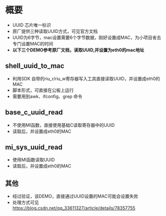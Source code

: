 # 概要

- UUID  芯片唯一标识
- 原厂提供三种读取UUID方式，可见官方文档
- UUID为6字节，mac设置需要6个字节数据，刚好设置成MAC，为小项目省去专门设置MAC的时间
- **以下三个DEMO参考原厂文档，读取UUID,并设置为eth0的mac地址**

## shell_uuid_to_mac

- 利用SDK 自带的riu_r/riu_w寄存器写入工具直接读取UUID，并设置成eth0的MAC
- 脚本形式，可直接在公板上运行
- 需要用到awk、ifconfig、grep 命令

## base_c_uuid_read

- 不使用MI函数，直接使用基础C读取寄存器中的UUID
- 读取后，并设置成eth0的MAC

## mi_sys_uuid_read

- 使用MI函数读取UUID
- 读取后，并设置成eth0的MAC

## 其他

- 经过验证，该DEMO，直接通过UUID设置的MAC可能会设置失败
- 处理方式可见 https://blog.csdn.net/qq_33611327/article/details/78357755